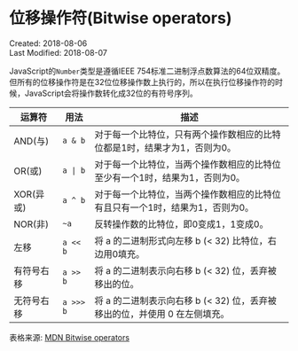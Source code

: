 # 位移操作符(Bitwise operators)
Created: 2018-08-06  
Last Modified: 2018-08-07

JavaScript的`Number`类型是遵循IEEE 754标准二进制浮点数算法的64位双精度。但所有的位移操作符是在32位位移操作数上执行的，所以在执行位移操作符的时候，JavaScript会将操作数转化成32位的有符号序列。  

| 运算符 | 用法 | 描述 |
|----|----|----|
|AND(与)  | `a & b` | 对于每一个比特位，只有两个操作数相应的比特位都是1时，结果才为1，否则为0。|
|OR(或)   | `a \| b` | 对于每一个比特位，当两个操作数相应的比特位至少有一个1时，结果为1，否则为0。|
|XOR(异或)| `a ^ b` | 对于每一个比特位，当两个操作数相应的比特位有且只有一个1时，结果为1，否则为0。|
|NOR(非)  | ` ~a `  | 反转操作数的比特位，即0变成1，1变成0。|
|左移     | `a << b`| 将 a 的二进制形式向左移 b (< 32) 比特位，右边用0填充。|
|有符号右移| `a >> b`| 将 a 的二进制表示向右移 b (< 32) 位，丢弃被移出的位。|
|无符号右移|`a >>> b`| 将 a 的二进制表示向右移 b (< 32) 位，丢弃被移出的位，并使用 0 在左侧填充。|
  
表格来源: [MDN Bitwise operators](https://developer.mozilla.org/en-US/docs/Web/JavaScript/Reference/Operators/Bitwise_Operators)
